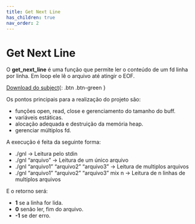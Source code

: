```yaml
---
title: Get Next Line
has_children: true
nav_order: 2
---
```


# Get Next Line

O **get_next_line** é uma função que permite ler o conteúdo de um fd linha por linha. Em loop ele lê o arquivo até atingir o EOF. 

[Download do subject](en.subject.pdf){: .btn .btn-green }

Os pontos principais para a realização do projeto são:

- funções open, read, close e gerenciamento do tamanho do buff.
- variáveis estáticas.
- alocação adequada e destruição da memória heap.
- gerenciar múltiplos fd.

A execução é feita da seguinte forma:
- ./gnl -> Leitura pelo stdin
- ./gnl “arquivo” -> Leitura de um único arquivo
- ./gnl “arquivo1” “arquivo2” “arquivo3” -> Leitura de multiplos arquivos
- ./gnl “arquivo1” “arquivo2” “arquivo3” mix n -> Leitura de n linhas de multíplos arquivos

E o retorno será:
- **1** se a linha for lida.
- **0** senão ler, fim do arquivo.
- **-1** se der erro.